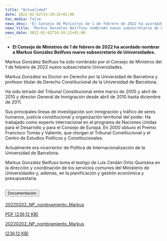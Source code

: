 ```yaml
---
title: "Actualidad"
date: 2022-02-02T14:20:22+01:00
has_media: false
news_desc: 'El Consejo de Ministros de 1 de febrero de 2022 ha acordado nombrar a Markus González Beilfuss nuevo subsecretario de Universidades.<b>Este contenido incluye:</b> <i class="fal fa-file-</a><i class="fas fa-external-link-alt"></i> </a><i class="fas fa-external-link-alt"></i>_icon"></i>'
news_title: 'Markus González Beilfuss nombrado nuevo subsecretario de Universidades'
news_date: 2022-02-02T14:20:22+01:00
---
```

<ul>
<li><b>El Consejo de Ministros de 1 de febrero de 2022 ha acordado nombrar a Markus González Beilfuss nuevo subsecretario de Universidades.&nbsp;&nbsp;</b></li>
</ul>
<p>Markus González Beilfuss ha sido nombrado por el Consejo de Ministros del 1 de febrero de 2022 nuevo subsecretario Universidades.</p>
<p>Markus González es Doctor en Derecho por la Universidad de Barcelona y profesor titular de Derecho Constitucional de la Universidad de Barcelona.</p>
<p>Ha sido letrado del Tribunal Constitucional entre marzo de 2005 y abril de 2010 y director General de Inmigración desde abril de 2010 hasta diciembre de 2011.</p>
<p>Sus principales líneas de investigación son inmigración y tráfico de seres humanos, justicia constitucional y organización territorial del poder.&nbsp;Ha trabajado como experto internacional en el programa de Naciones Unidas para el Desarrollo y para el Consejo de Europa.&nbsp;En 2000 obtuvo el Premio Francisco Tomás y Valiente, que otorgan el Tribunal Constitucional y el Centro de Estudios Políticos y Constitucionales.</p>
<p>Actualmente era vicerrector de Política de Internacionalización de la Universidad de Barcelona.</p>
<p>Markus González Beilfuss toma el testigo de Luis Cerdán Ortiz-Quintana en la dirección y coordinación de los servicios comunes del Ministerio de Universidades y, además, en la planificación y gestión económica y presupuestaria.</p>

<section>
    <article>
        <div class="container">
            <div class="row my-45 justify-content-md-center">
                <div class="col-md-10 content_collapse">
                    <div class="accordion accordion_alt" id="accordeonAlt">
                        <div class="accordion-item">
                            <h2 class="accordion-header" id="accordionAltHeading2">
                                <button class="accordion-button expanded" type="button" data-bs-toggle="collapse" data-bs-target="#accordionAlt2" aria-expanded="false" aria-controls="accordionAlt2">
                                    <span class="icon"><i class="fas fa-file-pdf"></i></span>Documentación
                                </button>
                            </h2>
                            <div id="accordionAlt2" class="accordion-collapse collapse show" aria-labelledby="accordionAltHeading2">
                                <div class="accordion-body">
                                    <div id="section_link">
                                        <div class="container-fluid sp">
                                            <div class="row w-100">
                                                <div class="col-lg-12 cards_download_cnt">
                                                    <div class="row jcc_mobile">
                                                        <div class="download_card">
                                                            <a class="card flex-column" href="{{<siteurl>}}documentos/pdf/news/02022022_Nombramiento_Markus_Gonzalez.pdf" target="_blank">
                                                                <div class="card-header">
                                                                    <i class="fal fa-download"></i>
                                                                </div>
                                                                <div class="card-body">
                                                                    <p class="text_body">20220202_NP_nombramiento_Markus</p>
                                                                    <p class="text_file">
                                                                        <i class="fal fa-file-pdf pdf_icon text-danger"></i> PDF (236,12 KB)
                                                                    </p>
                                                                </div>
                                                            </a>
                                                        </div>
                                                    </div>
                                                </div>
                                                <!-- MOBILE VERSION WITH SLIDER -->
                                                <div class="col-12" id="section_box_download_card_slider">
                                                    <div class="swiper" id="slider_download_archive">
                                                        <div class="swiper-wrapper">
                                                        <div class="swiper-slide">
                                                            <div class="download_card">
                                                                <a class="card" href="{{<siteurl>}}documentos/pdf/news/02022022_Nombramiento_Markus_Gonzalez.pdf" target="_blank">
                                                                    <div class="card-header">
                                                                        <i class="fal fa-download"></i>
                                                                    </div>
                                                                    <div class="card-body">
                                                                        <p class="text_body">20220202_NP_nombramiento_Markus</p>
                                                                        <p class="text_file">
                                                                            <i class="fal fa-file-pdf pdf_icon"></i>(236,12 KB)
                                                                        </p>
                                                                    </div>
                                                                </a>
                                                            </div>
                                                        </div>
                                                        </div>
                                                        <div class="swiper-pagination"></div>
                                                    </div>
                                                </div>
                                            </div>
                                        </div>
                                    </div>
                                </div>
                            </div>
                        </div>
                    </div>
                </div>
            </div>
        </div>
    </article> 
</section>